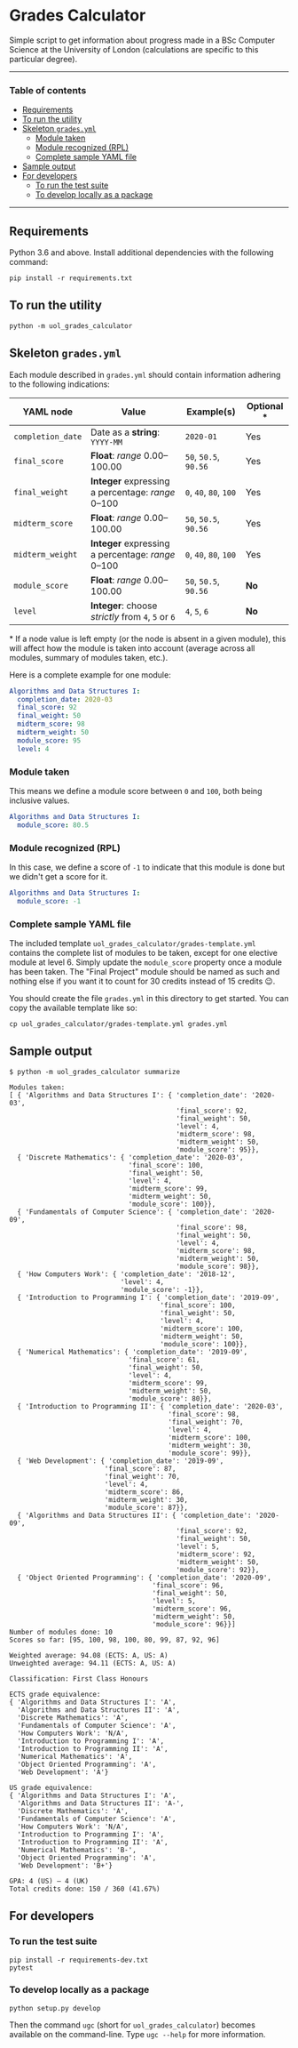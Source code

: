# Grades Calculator

Simple script to get information about progress made in a BSc Computer Science at the University of London (calculations are specific to this particular degree).

---

### Table of contents

- [Requirements](#requirements)
- [To run the utility](#to-run-the-utility)
- [Skeleton `grades.yml`](#skeleton-gradesyml)
  - [Module taken](#module-taken)
  - [Module recognized (RPL)](#module-recognized-rpl)
  - [Complete sample YAML file](#complete-sample-yaml-file)
- [Sample output](#sample-output)
- [For developers](#for-developers)
  - [To run the test suite](#to-run-the-test-suite)
  - [To develop locally as a package](#to-develop-locally-as-a-package)

---

## Requirements

Python 3.6 and above. Install additional dependencies with the following command:

    pip install -r requirements.txt

## To run the utility

    python -m uol_grades_calculator

## Skeleton `grades.yml`

Each module described in `grades.yml` should contain information adhering to the following indications:

| YAML node         | Value                                               | Example(s)             | Optional \* |
| ----------------- | --------------------------------------------------- | ---------------------- | ----------- |
| `completion_date` | Date as a **string**: `YYYY-MM`                     | `2020-01`              | Yes         |
| `final_score`     | **Float**: _range_ 0.00–100.00                      | `50`, `50.5`, `90.56`  | Yes         |
| `final_weight`    | **Integer** expressing a percentage: _range_ 0–100  | `0`, `40`, `80`, `100` | Yes         |
| `midterm_score`   | **Float**: _range_ 0.00–100.00                      | `50`, `50.5`, `90.56`  | Yes         |
| `midterm_weight`  | **Integer** expressing a percentage: _range_ 0–100  | `0`, `40`, `80`, `100` | Yes         |
| `module_score`    | **Float**: _range_ 0.00–100.00                      | `50`, `50.5`, `90.56`  | **No**      |
| `level`           | **Integer**: choose _strictly_ from `4`, `5` or `6` | `4`, `5`, `6`          | **No**      |

\* If a node value is left empty (or the node is absent in a given module), this will affect how the module is taken into account (average across all modules, summary of modules taken, etc.).

Here is a complete example for one module:

```yaml
Algorithms and Data Structures I:
  completion_date: 2020-03
  final_score: 92
  final_weight: 50
  midterm_score: 98
  midterm_weight: 50
  module_score: 95
  level: 4
```

### Module taken

This means we define a module score between `0` and `100`, both being inclusive values.

```yaml
Algorithms and Data Structures I:
  module_score: 80.5
```

### Module recognized (RPL)

In this case, we define a score of `-1` to indicate that this module is done but we didn't get a score for it.

```yaml
Algorithms and Data Structures I:
  module_score: -1
```

### Complete sample YAML file

The included template `uol_grades_calculator/grades-template.yml` contains the complete list of modules to be taken, except for one elective module at level 6. Simply update the `module_score` property once a module has been taken. The "Final Project" module should be named as such and nothing else if you want it to count for 30 credits instead of 15 credits :wink:.

You should create the file `grades.yml` in this directory to get started. You can copy the available template like so:

    cp uol_grades_calculator/grades-template.yml grades.yml

## Sample output

    $ python -m uol_grades_calculator summarize

    Modules taken:
    [ { 'Algorithms and Data Structures I': { 'completion_date': '2020-03',
                                              'final_score': 92,
                                              'final_weight': 50,
                                              'level': 4,
                                              'midterm_score': 98,
                                              'midterm_weight': 50,
                                              'module_score': 95}},
      { 'Discrete Mathematics': { 'completion_date': '2020-03',
                                  'final_score': 100,
                                  'final_weight': 50,
                                  'level': 4,
                                  'midterm_score': 99,
                                  'midterm_weight': 50,
                                  'module_score': 100}},
      { 'Fundamentals of Computer Science': { 'completion_date': '2020-09',
                                              'final_score': 98,
                                              'final_weight': 50,
                                              'level': 4,
                                              'midterm_score': 98,
                                              'midterm_weight': 50,
                                              'module_score': 98}},
      { 'How Computers Work': { 'completion_date': '2018-12',
                                'level': 4,
                                'module_score': -1}},
      { 'Introduction to Programming I': { 'completion_date': '2019-09',
                                          'final_score': 100,
                                          'final_weight': 50,
                                          'level': 4,
                                          'midterm_score': 100,
                                          'midterm_weight': 50,
                                          'module_score': 100}},
      { 'Numerical Mathematics': { 'completion_date': '2019-09',
                                  'final_score': 61,
                                  'final_weight': 50,
                                  'level': 4,
                                  'midterm_score': 99,
                                  'midterm_weight': 50,
                                  'module_score': 80}},
      { 'Introduction to Programming II': { 'completion_date': '2020-03',
                                            'final_score': 98,
                                            'final_weight': 70,
                                            'level': 4,
                                            'midterm_score': 100,
                                            'midterm_weight': 30,
                                            'module_score': 99}},
      { 'Web Development': { 'completion_date': '2019-09',
                            'final_score': 87,
                            'final_weight': 70,
                            'level': 4,
                            'midterm_score': 86,
                            'midterm_weight': 30,
                            'module_score': 87}},
      { 'Algorithms and Data Structures II': { 'completion_date': '2020-09',
                                              'final_score': 92,
                                              'final_weight': 50,
                                              'level': 5,
                                              'midterm_score': 92,
                                              'midterm_weight': 50,
                                              'module_score': 92}},
      { 'Object Oriented Programming': { 'completion_date': '2020-09',
                                        'final_score': 96,
                                        'final_weight': 50,
                                        'level': 5,
                                        'midterm_score': 96,
                                        'midterm_weight': 50,
                                        'module_score': 96}}]
    Number of modules done: 10
    Scores so far: [95, 100, 98, 100, 80, 99, 87, 92, 96]

    Weighted average: 94.08 (ECTS: A, US: A)
    Unweighted average: 94.11 (ECTS: A, US: A)

    Classification: First Class Honours

    ECTS grade equivalence:
    { 'Algorithms and Data Structures I': 'A',
      'Algorithms and Data Structures II': 'A',
      'Discrete Mathematics': 'A',
      'Fundamentals of Computer Science': 'A',
      'How Computers Work': 'N/A',
      'Introduction to Programming I': 'A',
      'Introduction to Programming II': 'A',
      'Numerical Mathematics': 'A',
      'Object Oriented Programming': 'A',
      'Web Development': 'A'}

    US grade equivalence:
    { 'Algorithms and Data Structures I': 'A',
      'Algorithms and Data Structures II': 'A-',
      'Discrete Mathematics': 'A',
      'Fundamentals of Computer Science': 'A',
      'How Computers Work': 'N/A',
      'Introduction to Programming I': 'A',
      'Introduction to Programming II': 'A',
      'Numerical Mathematics': 'B-',
      'Object Oriented Programming': 'A',
      'Web Development': 'B+'}

    GPA: 4 (US) – 4 (UK)
    Total credits done: 150 / 360 (41.67%)

## For developers

### To run the test suite

    pip install -r requirements-dev.txt
    pytest

### To develop locally as a package

    python setup.py develop

Then the command `ugc` (short for `uol_grades_calculator`) becomes available on the command-line. Type `ugc --help` for more information.
